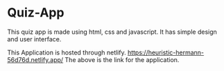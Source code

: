 # Quiz-App
This quiz app is made using html, css and javascript. It has simple design and user interface.

This Application is hosted through netlify.
https://heuristic-hermann-56d76d.netlify.app/
The above is the link for the application.
